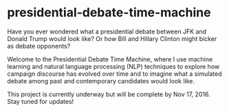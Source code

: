 # presidential-debate-time-machine

Have you ever wondered what a presidential debate between JFK and Donald Trump would look like? Or how Bill and Hillary Clinton might bicker as debate opponents?

Welcome to the Presidential Debate Time Machine, where I use machine learning and natural language processing (NLP) techniques to explore how campaign discourse has evolved over time and to imagine what a simulated debate among past and contemporary candidates would look like.

This project is currently underway but will be complete by Nov 17, 2016. Stay tuned for updates! 
